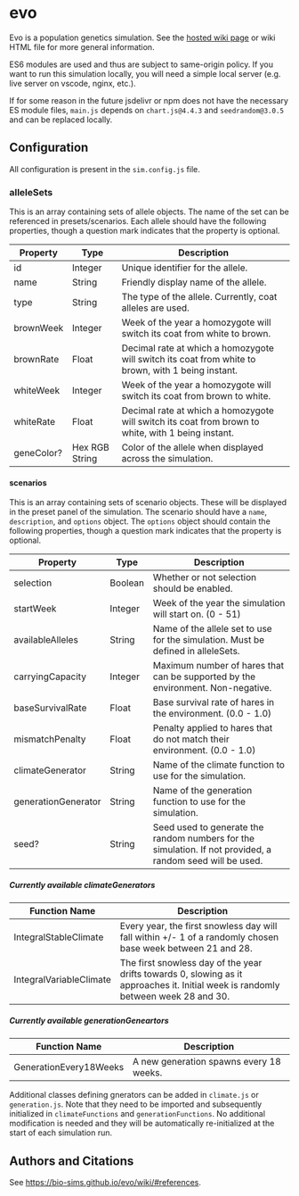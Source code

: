 # evo

Evo is a population genetics simulation. See the [hosted wiki page](https://bio-sims.github.io/evo/wiki) or wiki HTML file for more general information.

ES6 modules are used and thus are subject to same-origin policy. If you want to run this simulation locally, you will need a simple local server (e.g. live server on vscode, nginx, etc.).

If for some reason in the future jsdelivr or npm does not have the necessary ES module files, `main.js` depends on `chart.js@4.4.3` and `seedrandom@3.0.5` and can be replaced locally.

## Configuration

All configuration is present in the `sim.config.js` file.

### alleleSets

This is an array containing sets of allele objects. The name of the set can be referenced in presets/scenarios. Each allele should have the following properties, though a question mark indicates that the property is optional.

| Property   | Type           | Description |
| ---------- | -------------- | ----------- |
| id         | Integer        | Unique identifier for the allele. |
| name       | String         | Friendly display name of the allele. |
| type       | String         | The type of the allele. Currently, coat alleles are used. |
| brownWeek  | Integer        | Week of the year a homozygote will switch its coat from white to brown. |
| brownRate  | Float          | Decimal rate at which a homozygote will switch its coat from white to brown, with 1 being instant. |
| whiteWeek  | Integer        | Week of the year a homozygote will switch its coat from brown to white. |
| whiteRate  | Float          | Decimal rate at which a homozygote will switch its coat from brown to white, with 1 being instant. |
| geneColor? | Hex RGB String | Color of the allele when displayed across the simulation. |

#### scenarios

This is an array containing sets of scenario objects. These will be displayed in the preset panel of the simulation. The scenario should have a `name`, `description`, and `options` object. The `options` object should contain the following properties, though a question mark indicates that the property is optional.

| Property            | Type    | Description |
| ------------------- | ------- | ----------- |
| selection           | Boolean | Whether or not selection should be enabled. |
| startWeek           | Integer | Week of the year the simulation will start on. (0 - 51) |
| availableAlleles    | String  | Name of the allele set to use for the simulation. Must be defined in alleleSets. |
| carryingCapacity    | Integer | Maximum number of hares that can be supported by the environment. Non-negative. |
| baseSurvivalRate    | Float   | Base survival rate of hares in the environment. (0.0 - 1.0) |
| mismatchPenalty     | Float   | Penalty applied to hares that do not match their environment. (0.0 - 1.0) |
| climateGenerator    | String  | Name of the climate function to use for the simulation. |
| generationGenerator | String  | Name of the generation function to use for the simulation. |
| seed?               | String  | Seed used to generate the random numbers for the simulation. If not provided, a random seed will be used. |

##### Currently available climateGenerators

| Function Name           | Description |
| ----------------------- | ----------- |
| IntegralStableClimate   | Every year, the first snowless day will fall within +/- 1 of a randomly chosen base week between 21 and 28. |
| IntegralVariableClimate | The first snowless day of the year drifts towards 0, slowing as it approaches it. Initial week is randomly between week 28 and 30. |

##### Currently available generationGeneartors

| Function Name           | Description |
| ----------------------- | ----------- |
| GenerationEvery18Weeks  | A new generation spawns every 18 weeks. |

Additional classes defining gnerators can be added in `climate.js` or `generation.js`. Note that they need to be imported and subsequently initialized in `climateFunctions` and `generationFunctions`. No additional modification is needed and they will be automatically re-initialized at the start of each simulation run.

## Authors and Citations

See <https://bio-sims.github.io/evo/wiki/#references>.
